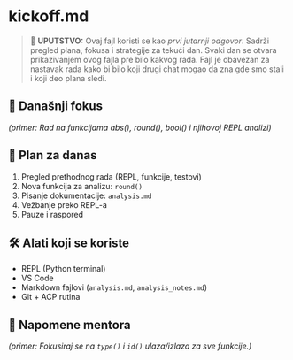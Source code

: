 # kickoff.md

> 📌 **UPUTSTVO:** Ovaj fajl koristi se kao _prvi jutarnji odgovor_. Sadrži pregled plana, fokusa i strategije za tekući dan. Svaki dan se otvara prikazivanjem ovog fajla pre bilo kakvog rada. Fajl je obavezan za nastavak rada kako bi bilo koji drugi chat mogao da zna gde smo stali i koji deo plana sledi.

## 🎯 Današnji fokus

_(primer: Rad na funkcijama abs(), round(), bool() i njihovoj REPL analizi)_

## 📅 Plan za danas

1. Pregled prethodnog rada (REPL, funkcije, testovi)
2. Nova funkcija za analizu: `round()`
3. Pisanje dokumentacije: `analysis.md`
4. Vežbanje preko REPL-a
5. Pauze i raspored

## 🛠️ Alati koji se koriste

- REPL (Python terminal)
- VS Code
- Markdown fajlovi (`analysis.md`, `analysis_notes.md`)
- Git + ACP rutina

## 🧠 Napomene mentora

_(primer: Fokusiraj se na `type()` i `id()` ulaza/izlaza za sve funkcije.)_
